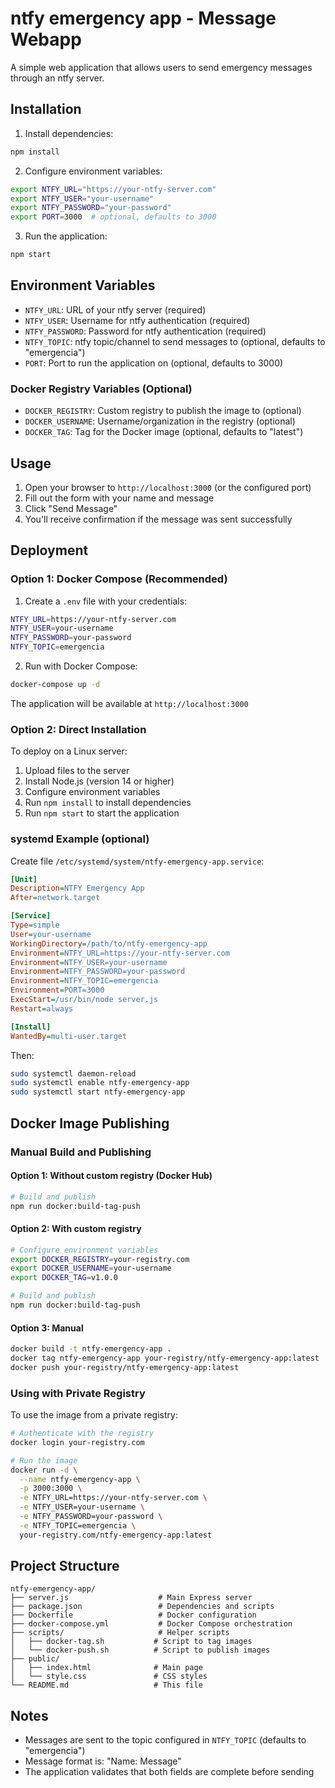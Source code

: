 # ntfy emergency app - Message Webapp

A simple web application that allows users to send emergency messages through an ntfy server.


## Installation

1. Install dependencies:
```bash
npm install
```

2. Configure environment variables:
```bash
export NTFY_URL="https://your-ntfy-server.com"
export NTFY_USER="your-username"
export NTFY_PASSWORD="your-password"
export PORT=3000  # optional, defaults to 3000
```

3. Run the application:
```bash
npm start
```

## Environment Variables

- `NTFY_URL`: URL of your ntfy server (required)
- `NTFY_USER`: Username for ntfy authentication (required)
- `NTFY_PASSWORD`: Password for ntfy authentication (required)
- `NTFY_TOPIC`: ntfy topic/channel to send messages to (optional, defaults to "emergencia")
- `PORT`: Port to run the application on (optional, defaults to 3000)

### Docker Registry Variables (Optional)

- `DOCKER_REGISTRY`: Custom registry to publish the image to (optional)
- `DOCKER_USERNAME`: Username/organization in the registry (optional)
- `DOCKER_TAG`: Tag for the Docker image (optional, defaults to "latest")

## Usage

1. Open your browser to `http://localhost:3000` (or the configured port)
2. Fill out the form with your name and message
3. Click "Send Message"
4. You'll receive confirmation if the message was sent successfully

## Deployment

### Option 1: Docker Compose (Recommended)

1. Create a `.env` file with your credentials:
```bash
NTFY_URL=https://your-ntfy-server.com
NTFY_USER=your-username
NTFY_PASSWORD=your-password
NTFY_TOPIC=emergencia
```

2. Run with Docker Compose:
```bash
docker-compose up -d
```

The application will be available at `http://localhost:3000`

### Option 2: Direct Installation

To deploy on a Linux server:

1. Upload files to the server
2. Install Node.js (version 14 or higher)
3. Configure environment variables
4. Run `npm install` to install dependencies
5. Run `npm start` to start the application

### systemd Example (optional)

Create file `/etc/systemd/system/ntfy-emergency-app.service`:

```ini
[Unit]
Description=NTFY Emergency App
After=network.target

[Service]
Type=simple
User=your-username
WorkingDirectory=/path/to/ntfy-emergency-app
Environment=NTFY_URL=https://your-ntfy-server.com
Environment=NTFY_USER=your-username
Environment=NTFY_PASSWORD=your-password
Environment=NTFY_TOPIC=emergencia
Environment=PORT=3000
ExecStart=/usr/bin/node server.js
Restart=always

[Install]
WantedBy=multi-user.target
```

Then:
```bash
sudo systemctl daemon-reload
sudo systemctl enable ntfy-emergency-app
sudo systemctl start ntfy-emergency-app
```

## Docker Image Publishing

### Manual Build and Publishing

#### Option 1: Without custom registry (Docker Hub)
```bash
# Build and publish
npm run docker:build-tag-push
```

#### Option 2: With custom registry
```bash
# Configure environment variables
export DOCKER_REGISTRY=your-registry.com
export DOCKER_USERNAME=your-username
export DOCKER_TAG=v1.0.0

# Build and publish
npm run docker:build-tag-push
```

#### Option 3: Manual
```bash
docker build -t ntfy-emergency-app .
docker tag ntfy-emergency-app your-registry/ntfy-emergency-app:latest
docker push your-registry/ntfy-emergency-app:latest
```

### Using with Private Registry

To use the image from a private registry:

```bash
# Authenticate with the registry
docker login your-registry.com

# Run the image
docker run -d \
  --name ntfy-emergency-app \
  -p 3000:3000 \
  -e NTFY_URL=https://your-ntfy-server.com \
  -e NTFY_USER=your-username \
  -e NTFY_PASSWORD=your-password \
  -e NTFY_TOPIC=emergencia \
  your-registry.com/ntfy-emergency-app:latest
```

## Project Structure

```
ntfy-emergency-app/
├── server.js                    # Main Express server
├── package.json                 # Dependencies and scripts
├── Dockerfile                   # Docker configuration
├── docker-compose.yml           # Docker Compose orchestration
├── scripts/                     # Helper scripts
│   ├── docker-tag.sh           # Script to tag images
│   └── docker-push.sh          # Script to publish images
├── public/
│   ├── index.html              # Main page
│   └── style.css               # CSS styles
└── README.md                   # This file
```

## Notes

- Messages are sent to the topic configured in `NTFY_TOPIC` (defaults to "emergencia")
- Message format is: "Name: Message"
- The application validates that both fields are complete before sending

